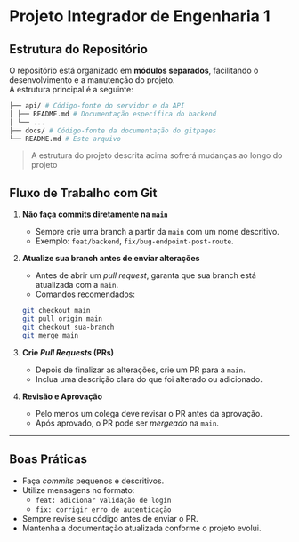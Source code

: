 # Projeto Integrador de Engenharia 1

## Estrutura do Repositório

O repositório está organizado em **módulos separados**, facilitando o desenvolvimento e a manutenção do projeto.  
A estrutura principal é a seguinte:

```bash
├── api/ # Código-fonte do servidor e da API
│ ├── README.md # Documentação específica do backend
│ └── ...
├── docs/ # Código-fonte da documentação do gitpages
└── README.md # Este arquivo
```

> A estrutura do projeto descrita acima sofrerá mudanças ao longo do projeto

## Fluxo de Trabalho com Git

1. **Não faça commits diretamente na `main`**  
   - Sempre crie uma branch a partir da `main` com um nome descritivo.  
   - Exemplo: `feat/backend`, `fix/bug-endpoint-post-route`.

2. **Atualize sua branch antes de enviar alterações**  
   - Antes de abrir um *pull request*, garanta que sua branch está atualizada com a `main`.  
   - Comandos recomendados:

   ```bash
   git checkout main
   git pull origin main
   git checkout sua-branch
   git merge main
   ```

3. **Crie *Pull Requests* (PRs)**  
   - Depois de finalizar as alterações, crie um PR para a `main`.  
   - Inclua uma descrição clara do que foi alterado ou adicionado.

4. **Revisão e Aprovação**  
   - Pelo menos um colega deve revisar o PR antes da aprovação.  
   - Após aprovado, o PR pode ser *mergeado* na `main`.

---

## Boas Práticas

- Faça *commits* pequenos e descritivos.  
- Utilize mensagens no formato:  
  - `feat: adicionar validação de login`
  - `fix: corrigir erro de autenticação`
- Sempre revise seu código antes de enviar o PR.  
- Mantenha a documentação atualizada conforme o projeto evolui.
